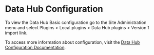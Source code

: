 # Data Hub Configuration

To view the Data Hub Basic configuration go to the Site Administration menu and select Plugins > Local plugins > Data Hub plugins > Version 1 import link.

To access more information about configuration, visit the [Data Hub Configuration Documentation](http://rlcommunity.remote-learner.net/mod/book/view.php?id=59&chapterid=512).
